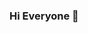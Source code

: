 ### Hi Everyone 👋

<!--
**Vishal1180/Vishal1180** is a ✨ _special_ ✨ repository because its `README.md` (this file) appears on your GitHub profile.

Here are some ideas to get you started:

- 🔭 I’m currently working on DATA SCIENCE & ML   
- 🌱 I’m currently learning EVERYTHING THAT I CAN
- 🤔 I’m looking for help with ...DATA SCIENCE PROJECTS
- 💬 Ask me about PYTHON & DATA SCIENCE 
- 📫 How to reach me: vpatil1180@gmail.com,www.linkedin.com/in/vishal-patil-1180
